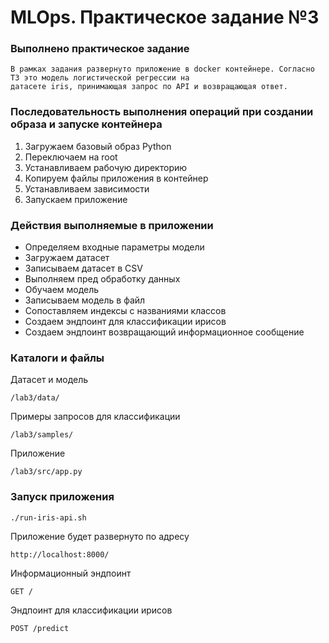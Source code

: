 # MLOps. Практическое задание №3

### Выполнено практическое задание

    В рамках задания развернуто приложение в docker контейнере. Согласно ТЗ это модель логистической регрессии на 
    датасете iris, принимающая запрос по API и возвращающая ответ.

### Последовательность выполнения операций при создании образа и запуске контейнера
1. Загружаем базовый образ Python
2. Переключаем на root
3. Устанавливаем рабочую директорию
4. Копируем файлы приложения в контейнер
5. Устанавливаем зависимости
6. Запускаем приложение

### Действия выполняемые в приложении
- Определяем входные параметры модели
- Загружаем датасет
- Записываем датасет в CSV
- Выполняем пред обработку данных
- Обучаем модель
- Записываем модель в файл
- Сопоставляем индексы с названиями классов
- Создаем эндпоинт для классификации ирисов
- Создаем эндпоинт возвращающий информационное сообщение

### Каталоги и файлы
Датасет и модель 
```
/lab3/data/
```
Примеры запросов для классификации 
```
/lab3/samples/
```
Приложение 
```
/lab3/src/app.py
```
### Запуск приложения
```
./run-iris-api.sh
```
Приложение будет развернуто по адресу 
```
http://localhost:8000/
```
Информационный эндпоинт
```
GET /
```
Эндпоинт для классификации ирисов
```
POST /predict
```








